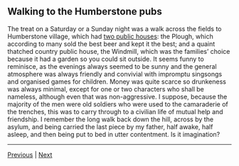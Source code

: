 ## Walking to the Humberstone pubs

The treat on a Saturday or a Sunday night was a walk across the fields to Humberstone village, which had [two public houses](https://pubhistoryproject.co.uk/2021/02/12/windmill-inn-old-plough-humberstone-village/): the Plough, which according to many sold the best beer and kept it the best; and a quaint thatched country public house, the Windmill, which was the families’ choice because it had a garden so you could sit outside. It seems funny to reminisce, as the evenings always seemed to be sunny and the general atmosphere was always friendly and convivial with impromptu singsongs and organised games for children. Money was quite scarce so drunkeness was always minimal, except for one or two characters who shall be nameless, although even that was non-aggressive. I suppose, because the majority of the men were old soldiers who were used to the camaraderie of the trenches, this was to carry through to a civilian life of mutual help and friendship. I remember the long walk back down the hill, across by the asylum, and being carried the last piece by my father, half awake, half asleep, and then being put to bed in utter contentment. Is it imagination?

---

<a href="./WAE-11.html">Previous</a> | <a href="./WAE-13.html">Next</a>
